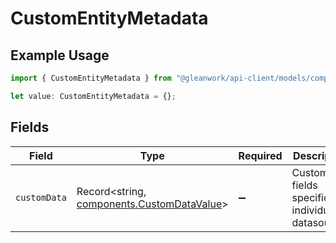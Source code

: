 # CustomEntityMetadata

## Example Usage

```typescript
import { CustomEntityMetadata } from "@gleanwork/api-client/models/components";

let value: CustomEntityMetadata = {};
```

## Fields

| Field                                                                                    | Type                                                                                     | Required                                                                                 | Description                                                                              |
| ---------------------------------------------------------------------------------------- | ---------------------------------------------------------------------------------------- | ---------------------------------------------------------------------------------------- | ---------------------------------------------------------------------------------------- |
| `customData`                                                                             | Record<string, [components.CustomDataValue](../../models/components/customdatavalue.md)> | :heavy_minus_sign:                                                                       | Custom fields specific to individual datasources                                         |